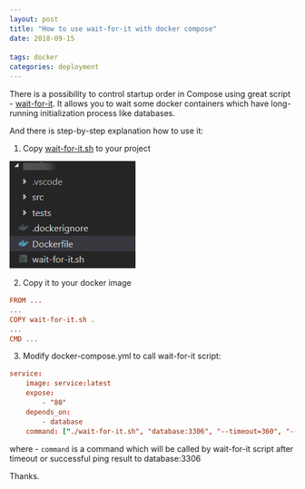 ```yaml
---
layout: post
title: "How to use wait-for-it with docker compose"
date: 2018-09-15

tags: docker
categories: deployment
---
```

There is a possibility to control startup order in Compose using great script - [wait-for-it](https://github.com/vishnubob/wait-for-it).
It allows you to wait some docker containers which have long-running initialization process like databases.

And there is step-by-step explanation how to use it:
1. Copy [wait-for-it.sh](https://github.com/vishnubob/wait-for-it/blob/master/wait-for-it.sh) to your project

![image](/images/service-project.png)

2. Copy it to your docker image
```toml
FROM ...
...
COPY wait-for-it.sh .
...
CMD ...
```

3. Modify docker-compose.yml to call wait-for-it script:
```toml
service:
    image: service:latest
    expose:
        - "80"
    depends_on:
        - database
    command: ["./wait-for-it.sh", "database:3306", "--timeout=360", "--", "command"]
```
where
    - `command` is a command which will be called by wait-for-it script after timeout or successful ping result to database:3306

Thanks.